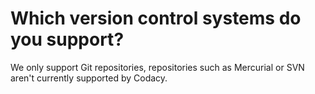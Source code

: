 # Which version control systems do you support?

We only support Git repositories, repositories such as Mercurial or SVN aren't currently supported by Codacy.
